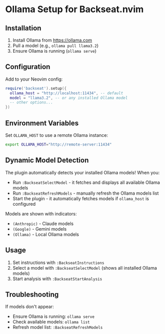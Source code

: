 # Ollama Setup for Backseat.nvim

## Installation

1. Install Ollama from <https://ollama.com>
2. Pull a model (e.g., `ollama pull llama3.2`)
3. Ensure Ollama is running (`ollama serve`)

## Configuration

Add to your Neovim config:

```lua
require('backseat').setup({
  ollama_host = "http://localhost:11434", -- default
  model = "llama3.2", -- or any installed Ollama model
  -- other options...
})
```

## Environment Variables

Set `OLLAMA_HOST` to use a remote Ollama instance:

```bash
export OLLAMA_HOST="http://remote-server:11434"
```

## Dynamic Model Detection

The plugin automatically detects your installed Ollama models! When you:
- Run `:BackseatSelectModel` - it fetches and displays all available Ollama models
- Run `:BackseatRefreshModels` - manually refresh the Ollama models list
- Start the plugin - it automatically fetches models if `ollama_host` is configured

Models are shown with indicators:
- `(Anthropic)` - Claude models
- `(Google)` - Gemini models  
- `(Ollama)` - Local Ollama models

## Usage

1. Set instructions with `:BackseatInstructions`
2. Select a model with `:BackseatSelectModel` (shows all installed Ollama models)
3. Start analysis with `:BackseatStartAnalysis`

## Troubleshooting

If models don't appear:
- Ensure Ollama is running: `ollama serve`
- Check available models: `ollama list`
- Refresh model list: `:BackseatRefreshModels`
